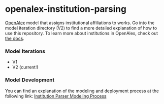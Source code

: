 # openalex-institution-parsing
[OpenAlex](https://openalex.org) model that assigns institutional affiliations to works. Go into the model iteration directory (V2) to find a more detailed explanation of how to use this repository. To learn more about institutions in OpenAlex, check out [the docs](https://docs.openalex.org/about-the-data/institution).

### Model Iterations
* V1
* V2 (current!)

### Model Development
You can find an explanation of the modeling and deployment process at the following link:
[Institution Parser Modeling Process](https://docs.google.com/document/d/1ppbKRVtyneWc7Hjpo8TOm57YLGx1C2Oo/edit?usp=sharing&ouid=112616748913247881031&rtpof=true&sd=true)
